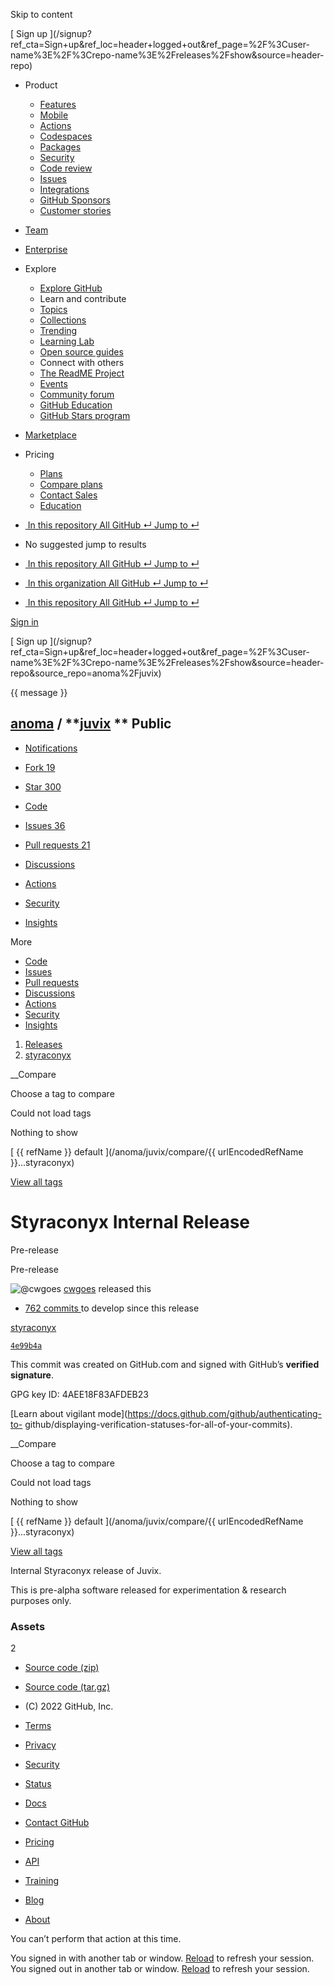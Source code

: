 Skip to content

[ ](https://github.com/)

[ Sign up
](/signup?ref_cta=Sign+up&ref_loc=header+logged+out&ref_page=%2F%3Cuser-
name%3E%2F%3Crepo-name%3E%2Freleases%2Fshow&source=header-repo)

  * Product 

    * [ Features ](/features)
    * [ Mobile ](/mobile)
    * [ Actions ](/features/actions)
    * [ Codespaces ](/features/codespaces)
    * [ Packages ](/features/packages)
    * [ Security ](/features/security)
    * [ Code review ](/features/code-review)
    * [ Issues ](/features/issues)
    * [ Integrations ](/features/integrations)
    * [ GitHub Sponsors ](/sponsors)
    * [ Customer stories ](/customer-stories)

  * [Team](/team)
  * [Enterprise](/enterprise)
  * Explore 

    * [ Explore GitHub ](/explore)
    * Learn and contribute
    * [ Topics ](/topics)
    * [ Collections ](/collections)
    * [ Trending ](/trending)
    * [ Learning Lab ](https://lab.github.com/)
    * [ Open source guides ](https://opensource.guide)
    * Connect with others
    * [ The ReadME Project ](/readme)
    * [ Events ](/events)
    * [ Community forum ](https://github.community)
    * [ GitHub Education ](https://education.github.com)
    * [ GitHub Stars program ](https://stars.github.com)

  * [Marketplace](/marketplace)
  * Pricing 

    * [ Plans ](/pricing)
    * [ Compare plans ](/pricing#compare-features)
    * [ Contact Sales ](https://github.com/enterprise/contact)
    * [ Education ](https://education.github.com)

  * [ ![]() In this repository  All GitHub  ↵ Jump to ↵ ]()

  * No suggested jump to results

  * [ ![]() In this repository  All GitHub  ↵ Jump to ↵ ]()
  * [ ![]() In this organization  All GitHub  ↵ Jump to ↵ ]()
  * [ ![]() In this repository  All GitHub  ↵ Jump to ↵ ]()

[ Sign in
](/login?return_to=https%3A%2F%2Fgithub.com%2Fanoma%2Fjuvix%2Freleases%2Ftag%2Fstyraconyx)

[ Sign up
](/signup?ref_cta=Sign+up&ref_loc=header+logged+out&ref_page=%2F%3Cuser-
name%3E%2F%3Crepo-name%3E%2Freleases%2Fshow&source=header-
repo&source_repo=anoma%2Fjuvix)

{{ message }}

##  [anoma](/anoma) / **[juvix](/anoma/juvix) ** Public

  * [ Notifications ](/login?return_to=%2Fanoma%2Fjuvix)
  * [ Fork 19 ](/login?return_to=%2Fanoma%2Fjuvix)
  * [ Star  300 ](/login?return_to=%2Fanoma%2Fjuvix)

  * [ Code ](/anoma/juvix/tree/styraconyx)
  * [ Issues 36 ](/anoma/juvix/issues)
  * [ Pull requests 21 ](/anoma/juvix/pulls)
  * [ Discussions ](/anoma/juvix/discussions)
  * [ Actions ](/anoma/juvix/actions)
  * [ Security ](/anoma/juvix/security)
  * [ Insights ](/anoma/juvix/pulse)

More

  * [ Code ](/anoma/juvix/tree/styraconyx)
  * [ Issues ](/anoma/juvix/issues)
  * [ Pull requests ](/anoma/juvix/pulls)
  * [ Discussions ](/anoma/juvix/discussions)
  * [ Actions ](/anoma/juvix/actions)
  * [ Security ](/anoma/juvix/security)
  * [ Insights ](/anoma/juvix/pulse)

  1. [Releases](/anoma/juvix/releases)
  2. [ styraconyx ](/anoma/juvix/releases/tag/styraconyx)

__Compare

Choose a tag to compare

Could not load tags

Nothing to show

[ {{ refName }} default ](/anoma/juvix/compare/{{ urlEncodedRefName
}}...styraconyx)

[View all tags](/anoma/juvix/tags)

# Styraconyx Internal Release

Pre-release

Pre-release

![@cwgoes](https://avatars.githubusercontent.com/u/24760279?s=40&v=4)
[cwgoes](/cwgoes) released this

* [ 762 commits ](/anoma/juvix/compare/styraconyx...develop) to develop since this release 

[ styraconyx  ](/anoma/juvix/tree/styraconyx)

[ `4e99b4a` ](/anoma/juvix/commit/4e99b4a6c55bb119789efe663329716390305ce3)

This commit was created on GitHub.com and signed with GitHub’s **verified
signature**.

GPG key ID: 4AEE18F83AFDEB23

[Learn about vigilant mode](https://docs.github.com/github/authenticating-to-
github/displaying-verification-statuses-for-all-of-your-commits).

__Compare

Choose a tag to compare

Could not load tags

Nothing to show

[ {{ refName }} default ](/anoma/juvix/compare/{{ urlEncodedRefName
}}...styraconyx)

[View all tags](/anoma/juvix/tags)

Internal Styraconyx release of Juvix.

This is pre-alpha software released for experimentation & research purposes
only.

### Assets

2

  * [ Source code (zip) ](/anoma/juvix/archive/refs/tags/styraconyx.zip)

  * [ Source code (tar.gz) ](/anoma/juvix/archive/refs/tags/styraconyx.tar.gz)

  * [ ](https://github.com "GitHub") (C) 2022 GitHub, Inc. 

  * [Terms](https://docs.github.com/en/github/site-policy/github-terms-of-service)
  * [Privacy](https://docs.github.com/en/github/site-policy/github-privacy-statement)
  * [Security](https://github.com/security)
  * [Status](https://www.githubstatus.com/)
  * [Docs](https://docs.github.com)
  * [Contact GitHub](https://support.github.com?tags=dotcom-footer)
  * [Pricing](https://github.com/pricing)
  * [API](https://docs.github.com)
  * [Training](https://services.github.com)
  * [Blog](https://github.blog)
  * [About](https://github.com/about)

You can’t perform that action at this time.

You signed in with another tab or window. [Reload]() to refresh your session.
You signed out in another tab or window. [Reload]() to refresh your session.

